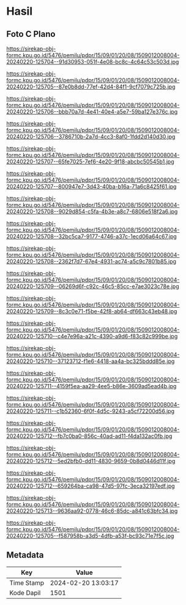 # Hasil

## Foto C Plano

https://sirekap-obj-formc.kpu.go.id/5476/pemilu/pdpr/15/09/01/20/08/1509012008004-20240220-125704--91d30953-051f-4e08-bc8c-4c64c53c503d.jpg

https://sirekap-obj-formc.kpu.go.id/5476/pemilu/pdpr/15/09/01/20/08/1509012008004-20240220-125705--87e0b8dd-77ef-42d4-84f1-9cf7079c725b.jpg

https://sirekap-obj-formc.kpu.go.id/5476/pemilu/pdpr/15/09/01/20/08/1509012008004-20240220-125706--bbb70a7d-4e41-40e4-a5e7-59ba127e376c.jpg

https://sirekap-obj-formc.kpu.go.id/5476/pemilu/pdpr/15/09/01/20/08/1509012008004-20240220-125706--3786710b-2a7d-4cc3-8af0-1fdd2d140d30.jpg

https://sirekap-obj-formc.kpu.go.id/5476/pemilu/pdpr/15/09/01/20/08/1509012008004-20240220-125707--65fe7025-7ef6-4e20-9f18-abcbc50545b1.jpg

https://sirekap-obj-formc.kpu.go.id/5476/pemilu/pdpr/15/09/01/20/08/1509012008004-20240220-125707--800947e7-3d43-40ba-b16a-71a6c8425f61.jpg

https://sirekap-obj-formc.kpu.go.id/5476/pemilu/pdpr/15/09/01/20/08/1509012008004-20240220-125708--9029d854-c5fa-4b3e-a8c7-6806e518f2a6.jpg

https://sirekap-obj-formc.kpu.go.id/5476/pemilu/pdpr/15/09/01/20/08/1509012008004-20240220-125708--32bc5ca7-9177-4746-a37c-1ecd06a64c67.jpg

https://sirekap-obj-formc.kpu.go.id/5476/pemilu/pdpr/15/09/01/20/08/1509012008004-20240220-125708--2362f7d7-67e4-4931-ac74-a5c9c7801b85.jpg

https://sirekap-obj-formc.kpu.go.id/5476/pemilu/pdpr/15/09/01/20/08/1509012008004-20240220-125709--06269d6f-c92c-46c5-85cc-e7ae3023c78e.jpg

https://sirekap-obj-formc.kpu.go.id/5476/pemilu/pdpr/15/09/01/20/08/1509012008004-20240220-125709--8c3c0e71-f5be-42f8-ab64-df663c43eb48.jpg

https://sirekap-obj-formc.kpu.go.id/5476/pemilu/pdpr/15/09/01/20/08/1509012008004-20240220-125710--c4e7e96a-a21c-4390-a9d6-f83c82c999be.jpg

https://sirekap-obj-formc.kpu.go.id/5476/pemilu/pdpr/15/09/01/20/08/1509012008004-20240220-125710--37123712-f1e6-4418-aa4a-bc325bddd85e.jpg

https://sirekap-obj-formc.kpu.go.id/5476/pemilu/pdpr/15/09/01/20/08/1509012008004-20240220-125711--4159f5ea-aa29-4ee5-b86e-3609ad5ead4b.jpg

https://sirekap-obj-formc.kpu.go.id/5476/pemilu/pdpr/15/09/01/20/08/1509012008004-20240220-125711--c1b52360-6f0f-4d5c-9243-a5cf72200d56.jpg

https://sirekap-obj-formc.kpu.go.id/5476/pemilu/pdpr/15/09/01/20/08/1509012008004-20240220-125712--fb7c0ba0-856c-40ad-ad11-f4da132ac0fb.jpg

https://sirekap-obj-formc.kpu.go.id/5476/pemilu/pdpr/15/09/01/20/08/1509012008004-20240220-125712--5ed2bfb0-dd11-4830-9659-0b8d0446d11f.jpg

https://sirekap-obj-formc.kpu.go.id/5476/pemilu/pdpr/15/09/01/20/08/1509012008004-20240220-125712--659264ba-ca98-47d5-97fc-3eca32197edf.jpg

https://sirekap-obj-formc.kpu.go.id/5476/pemilu/pdpr/15/09/01/20/08/1509012008004-20240220-125713--9636aa92-0778-46c6-85dc-a841c63bfc34.jpg

https://sirekap-obj-formc.kpu.go.id/5476/pemilu/pdpr/15/09/01/20/08/1509012008004-20240220-125705--f587958b-a3d5-4dfb-a53f-bc93c71e7f5c.jpg


## Metadata

| Key        | Value               |
| ---------- | ------------------- |
| Time Stamp | 2024-02-20 13:03:17 |
| Kode Dapil | 1501                |



